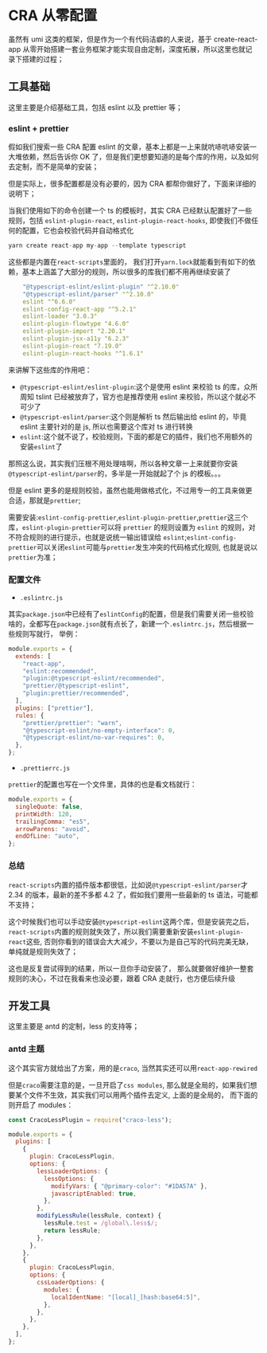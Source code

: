 # CRA 从零配置

虽然有 umi 这类的框架，但是作为一个有代码洁癖的人来说，基于 create-react-app 从零开始搭建一套业务框架才能实现自由定制，深度拓展，所以这里也就记录下搭建的过程；

## 工具基础

这里主要是介绍基础工具，包括 eslint 以及 prettier 等；

### eslint + prettier

假如我们搜索一些 CRA 配置 eslint 的文章，基本上都是一上来就吭哧吭哧安装一大堆依赖，然后告诉你 OK 了，但是我们更想要知道的是每个库的作用，以及如何去定制，而不是简单的安装；

但是实际上，很多配置都是没有必要的，因为 CRA 都帮你做好了，下面来详细的说明下；

当我们使用如下的命令创建一个 ts 的模板时，其实 CRA 已经默认配置好了一些规则，包括 `eslint-plugin-react`, `eslint-plugin-react-hooks`, 即使我们不做任何的配置，它也会校验代码并自动格式化

```js
yarn create react-app my-app --template typescript
```

这些都是内置在`react-scripts`里面的， 我们打开`yarn.lock`就能看到有如下的依赖，基本上涵盖了大部分的规则，所以很多的库我们都不用再继续安装了

```yml
    "@typescript-eslint/eslint-plugin" "^2.10.0"
    "@typescript-eslint/parser" "^2.10.0"
    eslint "^6.6.0"
    eslint-config-react-app "^5.2.1"
    eslint-loader "3.0.3"
    eslint-plugin-flowtype "4.6.0"
    eslint-plugin-import "2.20.1"
    eslint-plugin-jsx-a11y "6.2.3"
    eslint-plugin-react "7.19.0"
    eslint-plugin-react-hooks "^1.6.1"
```

来讲解下这些库的作用吧：

- `@typescript-eslint/eslint-plugin`:这个是使用 eslint 来校验 ts 的库，众所周知 tslint 已经被放弃了，官方也是推荐使用 eslint 来校验，所以这个就必不可少了
- `@typescript-eslint/parser`:这个则是解析 ts 然后输出给 eslint 的，毕竟 eslint 主要针对的是 js, 所以也需要这个库对 ts 进行转换
- `eslint`:这个就不说了，校验规则，下面的都是它的插件，我们也不用额外的安装`eslint`了

那照这么说，其实我们压根不用处理啥啊，所以各种文章一上来就要你安装`@typescript-eslint/parser`的，多半是一开始就起了个 js 的模板。。。

但是 eslint 更多的是规则校验，虽然也能用做格式化，不过用专一的工具来做更合适，那就是`prettier`;

需要安装:`eslint-config-prettier`,`eslint-plugin-prettier`,`prettier`这三个库，`eslint-plugin-prettier`可以将 `prettier` 的规则设置为 `eslint` 的规则，对不符合规则的进行提示，也就是说统一输出错误给 `eslint`;`eslint-config-prettier`可以关闭`eslint`可能与`prettier`发生冲突的代码格式化规则, 也就是说以`prettier`为准；

### 配置文件

- `.eslintrc.js`

其实`package.json`中已经有了`eslintConfig`的配置，但是我们需要关闭一些校验啥的，全都写在`package.json`就有点长了，新建一个`.eslintrc.js`，然后根据一些规则写就行， 举例：

```js
module.exports = {
  extends: [
    "react-app",
    "eslint:recommended",
    "plugin:@typescript-eslint/recommended",
    "prettier/@typescript-eslint",
    "plugin:prettier/recommended",
  ],
  plugins: ["prettier"],
  rules: {
    "prettier/prettier": "warn",
    "@typescript-eslint/no-empty-interface": 0,
    "@typescript-eslint/no-var-requires": 0,
  },
};
```

- `.prettierrc.js`

`prettier`的配置也写在一个文件里，具体的也是看文档就行：

```js
module.exports = {
  singleQuote: false,
  printWidth: 120,
  trailingComma: "es5",
  arrowParens: "avoid",
  endOfLine: "auto",
};
```

### 总结

`react-scripts`内置的插件版本都很低，比如说`@typescript-eslint/parser`才 2.34 的版本，最新的差不多都 4.2 了，假如我们要用一些最新的 ts 语法，可能都不支持；

这个时候我们也可以手动安装`@typescript-eslint`这两个库，但是安装完之后，`react-scripts`内置的规则就失效了，所以我们需要重新安装`eslint-plugin-react`这些, 否则你看到的错误会大大减少，不要以为是自己写的代码完美无缺，单纯就是规则失效了；

这也是反复尝试得到的结果，所以一旦你手动安装了， 那么就要做好维护一整套规则的决心，不过在我看来也没必要，跟着 CRA 走就行，也方便后续升级

## 开发工具

这里主要是 antd 的定制，less 的支持等；

### antd 主题

这个其实官方就给出了方案，用的是`craco`, 当然其实还可以用`react-app-rewired`

但是`craco`需要注意的是，一旦开启了`css modules`, 那么就是全局的，如果我们想要某个文件不生效，其实我们可以用两个插件去定义, 上面的是全局的， 而下面的则开启了 modules：

```js
const CracoLessPlugin = require("craco-less");

module.exports = {
  plugins: [
    {
      plugin: CracoLessPlugin,
      options: {
        lessLoaderOptions: {
          lessOptions: {
            modifyVars: { "@primary-color": "#1DA57A" },
            javascriptEnabled: true,
          },
        },
        modifyLessRule(lessRule, context) {
          lessRule.test = /global\.less$/;
          return lessRule;
        },
      },
    },
    {
      plugin: CracoLessPlugin,
      options: {
        cssLoaderOptions: {
          modules: {
            localIdentName: "[local]_[hash:base64:5]",
          },
        },
      },
    },
  ],
};
```
